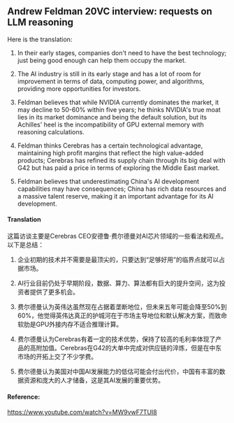 ## Andrew Feldman 20VC interview: requests on LLM reasoning

Here is the translation:

<document>

1. In their early stages, companies don't need to have the best technology; just being good enough can help them occupy the market.

2. The AI industry is still in its early stage and has a lot of room for improvement in terms of data, computing power, and algorithms, providing more opportunities for investors.

3. Feldman believes that while NVIDIA currently dominates the market, it may decline to 50-60% within five years; he thinks NVIDIA's true moat lies in its market dominance and being the default solution, but its Achilles' heel is the incompatibility of GPU external memory with reasoning calculations.

4. Feldman thinks Cerebras has a certain technological advantage, maintaining high profit margins that reflect the high value-added products; Cerebras has refined its supply chain through its big deal with G42 but has paid a price in terms of exploring the Middle East market.

5. Feldman believes that underestimating China's AI development capabilities may have consequences; China has rich data resources and a massive talent reserve, making it an important advantage for its AI development.</document>

#### Translation 

这篇访谈主要是Cerebras CEO安德鲁·费尔德曼对AI芯片领域的一些看法和观点。以下是总结：

1. 企业初期的技术并不需要是最顶尖的，只要达到“足够好用”的临界点就可以占据市场。

2. AI行业目前仍处于早期阶段，数据、算力、算法都有巨大的提升空间，这为投资者提供了更多机会。

3. 费尔德曼认为英伟达虽然现在占据着垄断地位，但未来五年可能会降至50%到60%，他觉得英伟达真正的护城河在于市场主导地位和默认解决方案，而致命软肋是GPU外接内存不适合推理计算。

4. 费尔德曼认为Cerebras有着一定的技术优势，保持了较高的毛利率体现了产品的高附加值。Cerebras在G42的大单中完成对供应链的淬炼，但是在中东市场的开拓上交了不少学费。

5. 费尔德曼认为美国对中国AI发展能力的低估可能会付出代价，中国有丰富的数据资源和庞大的人才储备，这是其AI发展的重要优势。

#### Reference: 

https://www.youtube.com/watch?v=MW9vwF7TUI8